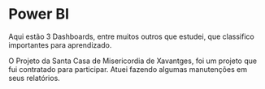 # Power BI

Aqui estão 3 Dashboards, entre muitos outros que estudei, que classifico importantes para aprendizado.

O Projeto da Santa Casa de Misericordia de Xavantges, foi um projeto que fui contratado para participar. Atuei fazendo algumas manutenções em seus relatórios.
